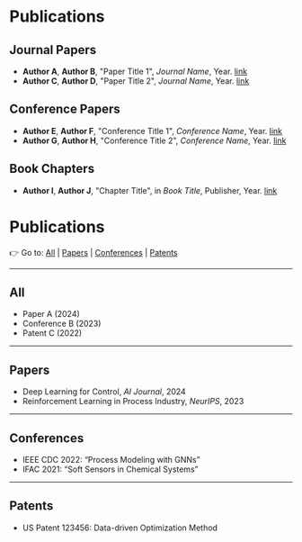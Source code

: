 # Publications

## Journal Papers

- **Author A**, **Author B**, "Paper Title 1", *Journal Name*, Year. [link](URL)
- **Author C**, **Author D**, "Paper Title 2", *Journal Name*, Year. [link](URL)

## Conference Papers

- **Author E**, **Author F**, "Conference Title 1", *Conference Name*, Year. [link](URL)
- **Author G**, **Author H**, "Conference Title 2", *Conference Name*, Year. [link](URL)

## Book Chapters

- **Author I**, **Author J**, "Chapter Title", in *Book Title*, Publisher, Year. [link](URL)


# Publications

👉 Go to:
[All](#all) | [Papers](#papers) | [Conferences](#conferences) | [Patents](#patents)

---

## All

- Paper A (2024)
- Conference B (2023)
- Patent C (2022)

---

## Papers

<a name="papers"></a>

- Deep Learning for Control, *AI Journal*, 2024
- Reinforcement Learning in Process Industry, *NeurIPS*, 2023

---

## Conferences

<a name="conferences"></a>

- IEEE CDC 2022: “Process Modeling with GNNs”
- IFAC 2021: “Soft Sensors in Chemical Systems”

---

## Patents

<a name="patents"></a>

- US Patent 123456: Data-driven Optimization Method

